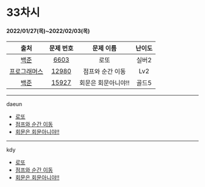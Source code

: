 # 33차시
#### 2022/01/27(목)~2022/02/03(목)

|               출처               |                   문제 번호                    |     문제 이름      | 난이도 |
| :------------------------------: | :--------------------------------------------: | :----------------: | :----: |
| [백준](https://www.acmicpc.net/) | [6603](https://www.acmicpc.net/problem/6603) | 로또 | 실버2  |
| [프로그래머스](https://programmers.co.kr/) | [12980](https://programmers.co.kr/learn/courses/30/lessons/12980) | 점프와 순간 이동 | Lv2 |
| [백준](https://www.acmicpc.net/) | [15927](https://www.acmicpc.net/problem/15927) | 회문은 회문아니야!! | 골드5 |

---

daeun
- [로또](https://hoonycode.notion.site/7a57a9b574f541e8a6f367ce0a26ece7)
- [점프와 순간 이동](https://hoonycode.notion.site/e50368d984b840c7856dc2517fd0a779)
- [회문은 회문아니야!!](https://hoonycode.notion.site/c04accd9c0b241b4affa1dff9a64eb96)
---

kdy
- [로또](https://tropical-couch-e39.notion.site/f3b50ab5599e41cb99947f982010ced5)
- [점프와 순간 이동](https://tropical-couch-e39.notion.site/0fcfac6c7e394d9aa291a8ff9c72ba0e)
- [회문은 회문아니야!!](https://tropical-couch-e39.notion.site/dde57f845be5496f99b03acf7d121e7b)
